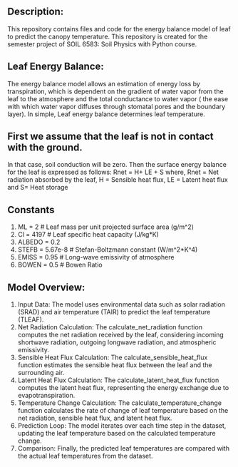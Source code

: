 ## Description: 
This repository contains files and code for the energy balance model of leaf to predict the canopy temperature. This repository is created for the semester project of SOIL 6583: Soil Physics with Python course.


## Leaf Energy Balance: 
The energy balance model allows an estimation of energy loss by transpiration, which is dependent on the gradient of water vapor from the leaf to the atmosphere and the total conductance to water vapor ( the ease with which water vapor diffuses through stomatal pores and the boundary layer).
In simple, Leaf energy balance determines leaf temperature.

## First we assume that the leaf is not in contact with the ground. 
In that case, soil conduction will be zero. Then the surface energy balance for the leaf is expressed as follows:
 Rnet = H+ LE + S 
where, Rnet = Net radiation absorbed by the leaf, H = Sensible heat flux, LE = Latent heat flux and S= Heat storage 

## Constants
1. ML = 2  # Leaf mass per unit projected surface area (g/m^2)
2. Cl = 4197  # Leaf specific heat capacity (J/kg*K)
3. ALBEDO = 0.2
4. STEFB = 5.67e-8  # Stefan-Boltzmann constant (W/m^2*K^4)
5. EMISS = 0.95  # Long-wave emissivity of atmosphere
6. BOWEN = 0.5  # Bowen Ratio

## Model Overview:
1. Input Data: The model uses environmental data such as solar radiation (SRAD) and air temperature (TAIR) to predict the leaf temperature (TLEAF).
2. Net Radiation Calculation: The calculate_net_radiation function computes the net radiation received by the leaf, considering incoming shortwave radiation, outgoing longwave radiation, and atmospheric emissivity.
3. Sensible Heat Flux Calculation: The calculate_sensible_heat_flux function estimates the sensible heat flux between the leaf and the surrounding air.
4. Latent Heat Flux Calculation: The calculate_latent_heat_flux function computes the latent heat flux, representing the energy exchange due to evapotranspiration.
5. Temperature Change Calculation: The calculate_temperature_change function calculates the rate of change of leaf temperature based on the net radiation, sensible heat flux, and latent heat flux.
6. Prediction Loop: The model iterates over each time step in the dataset, updating the leaf temperature based on the calculated temperature change.
7. Comparison: Finally, the predicted leaf temperatures are compared with the actual leaf temperatures from the dataset.



